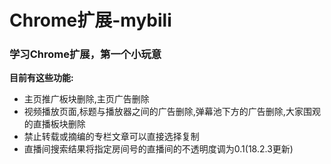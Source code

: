 Chrome扩展-mybili
=
<h3>学习Chrome扩展，第一个小玩意</h3>
<b>目前有这些功能:</b>
<ul>
		<li> 主页推广板块删除,主页广告删除</li>
		<li> 视频播放页面,标题与播放器之间的广告删除,弹幕池下方的广告删除,大家围观的直播板块删除</li>
		<li> 禁止转载或摘编的专栏文章可以直接选择复制</li>
	<li> 直播间搜索结果将指定房间号的直播间的不透明度调为0.1(18.2.3更新)</li>
	</ul>
